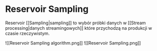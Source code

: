 # Reservoir Sampling
Reservoir [[Sampling|sampling]] to wybór próbki danych w [[Stream processing|danych streamingowych]] które przychodzą na produkcji w czasie rzeczywistym.

![[Reservoir Sampling algorithm.png]]
![[Reservoir Sampling.png]]